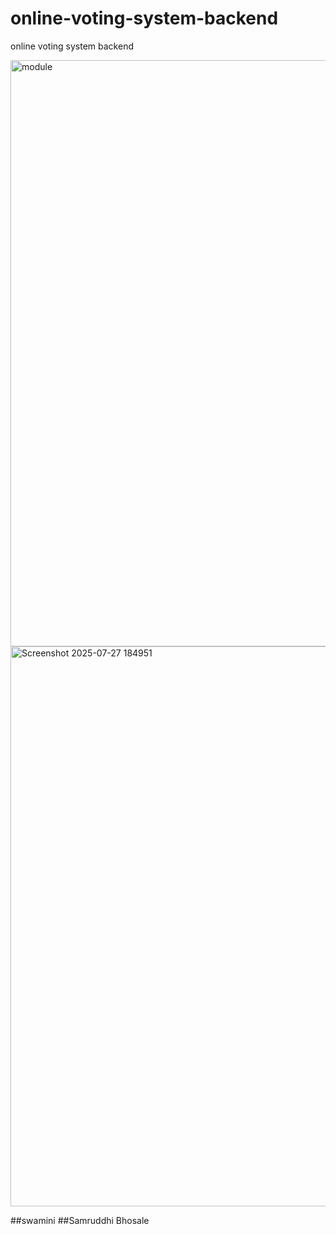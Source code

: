 # online-voting-system-backend
online voting system backend


<img width="1296" height="938" alt="module" src="https://github.com/user-attachments/assets/846a8f28-8375-489e-b660-3ffc2ee4a665" />
<img width="1122" height="896" alt="Screenshot 2025-07-27 184951" src="https://github.com/user-attachments/assets/d25e016a-5da6-4f70-a155-c47d8bf37018" />

##swamini
##Samruddhi Bhosale


